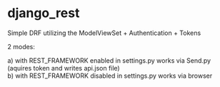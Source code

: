 # django_rest

Simple DRF utilizing the ModelViewSet + Authentication + Tokens 

2 modes: 

a) with REST_FRAMEWORK enabled in settings.py works via Send.py (aquires token and writes api.json file)  
b) with REST_FRAMEWORK disabled in settings.py works via browser 

